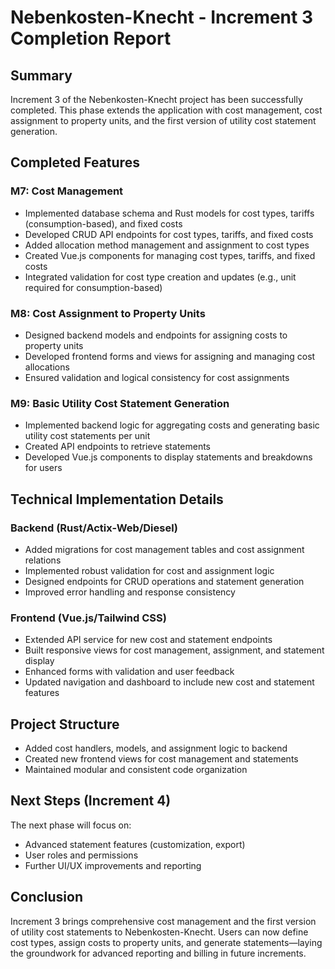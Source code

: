 # Nebenkosten-Knecht - Increment 3 Completion Report

## Summary

Increment 3 of the Nebenkosten-Knecht project has been successfully completed. This phase extends the application with cost management, cost assignment to property units, and the first version of utility cost statement generation.

## Completed Features

### M7: Cost Management
- Implemented database schema and Rust models for cost types, tariffs (consumption-based), and fixed costs
- Developed CRUD API endpoints for cost types, tariffs, and fixed costs
- Added allocation method management and assignment to cost types
- Created Vue.js components for managing cost types, tariffs, and fixed costs
- Integrated validation for cost type creation and updates (e.g., unit required for consumption-based)

### M8: Cost Assignment to Property Units
- Designed backend models and endpoints for assigning costs to property units
- Developed frontend forms and views for assigning and managing cost allocations
- Ensured validation and logical consistency for cost assignments

### M9: Basic Utility Cost Statement Generation
- Implemented backend logic for aggregating costs and generating basic utility cost statements per unit
- Created API endpoints to retrieve statements
- Developed Vue.js components to display statements and breakdowns for users

## Technical Implementation Details

### Backend (Rust/Actix-Web/Diesel)
- Added migrations for cost management tables and cost assignment relations
- Implemented robust validation for cost and assignment logic
- Designed endpoints for CRUD operations and statement generation
- Improved error handling and response consistency

### Frontend (Vue.js/Tailwind CSS)
- Extended API service for new cost and statement endpoints
- Built responsive views for cost management, assignment, and statement display
- Enhanced forms with validation and user feedback
- Updated navigation and dashboard to include new cost and statement features

## Project Structure
- Added cost handlers, models, and assignment logic to backend
- Created new frontend views for cost management and statements
- Maintained modular and consistent code organization

## Next Steps (Increment 4)
The next phase will focus on:
- Advanced statement features (customization, export)
- User roles and permissions
- Further UI/UX improvements and reporting

## Conclusion
Increment 3 brings comprehensive cost management and the first version of utility cost statements to Nebenkosten-Knecht. Users can now define cost types, assign costs to property units, and generate statements—laying the groundwork for advanced reporting and billing in future increments.
